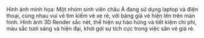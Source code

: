 Hình ảnh minh họa: Một nhóm sinh viên châu Á đang sử dụng laptop và điện thoại, cùng nhau vui vẻ tìm kiếm vé xe rẻ, với bảng giá vé hiện lên trên màn hình. Hình ảnh 3D Render sắc nét, thể hiện sự hào hứng và tiết kiệm chi phí, màu sắc tươi sáng và hiện đại, khơi gợi sự tích cực trong việc săn vé giá rẻ.